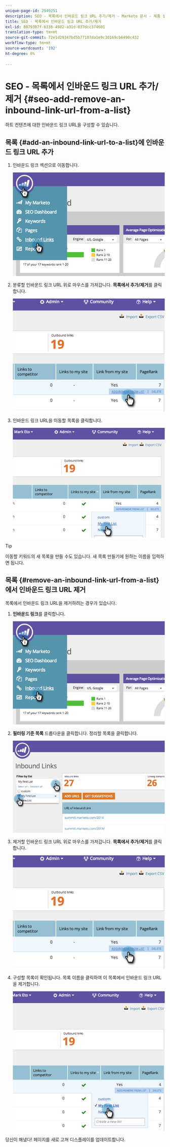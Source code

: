 ```yaml
---
unique-page-id: 2949251
description: SEO - 목록에서 인바운드 링크 URL 추가/제거 - Marketo 문서 - 제품 설명서
title: SEO - 목록에서 인바운드 링크 URL 추가/제거
exl-id: 8079387f-633b-4982-a31d-837dcc374601
translation-type: tm+mt
source-git-commit: 72e1d29347bd5b77107da1e9c30169cb6490c432
workflow-type: tm+mt
source-wordcount: '192'
ht-degree: 0%

---
```


# SEO - 목록에서 인바운드 링크 URL 추가/제거 {#seo-add-remove-an-inbound-link-url-from-a-list}

하트 컨텐츠에 대한 인바운드 링크 URL을 구성할 수 있습니다.

## 목록 {#add-an-inbound-link-url-to-a-list}에 인바운드 링크 URL 추가

1. 인바운드 링크 섹션으로 이동합니다.

   ![](assets/image2014-11-20-18-3a27-3a27.png)

1. 분류할 인바운드 링크 URL 위로 마우스를 가져갑니다. **목록에서 추가/제거**&#x200B;를 클릭합니다.

   ![](assets/image2014-11-20-18-3a27-3a40.png)

1. 인바운드 링크 URL을 이동할 목록을 클릭합니다.

   ![](assets/image2014-11-20-18-3a28-3a18.png)

>[!TIP]
>
>이동할 키워드의 새 목록을 만들 수도 있습니다. 새 목록 만들기에 원하는 이름을 입력하면 됩니다.

## 목록 {#remove-an-inbound-link-url-from-a-list}에서 인바운드 링크 URL 제거

목록에서 인바운드 링크 URL을 제거하려는 경우가 있습니다.

1. **인바운드 링크**&#x200B;를 클릭합니다.

   ![](assets/image2014-11-20-18-3a28-3a41.png)

1. **필터링 기준 목록** 드롭다운을 클릭합니다. 정리할 목록을 클릭합니다.

   ![](assets/image2014-11-20-18-3a28-3a57.png)

1. 제거할 인바운드 링크 URL 위로 마우스를 가져갑니다. **목록에서 추가/제거**&#x200B;를 클릭합니다.

   ![](assets/image2014-11-20-18-3a29-3a56.png)

1. 구성할 목록이 확인됩니다. 목록 이름을 클릭하여 이 목록에서 인바운드 링크 URL을 제거합니다.

   ![](assets/image2014-11-20-18-3a30-3a10.png)

당신이 해냈다! 페이지를 새로 고쳐 디스플레이를 업데이트합니다.
